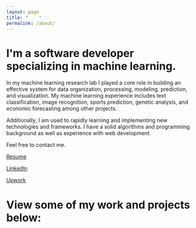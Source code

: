 ```yaml
---
layout: page
title: "    "
permalink: /about/
---
```

# I'm a software developer specializing in machine learning.

<!-- I'm currently on contract with [Chiral Software](https://chiralsoftware.com/), though I will be available for full-time work in 2017. -->

<!-- I currently do contract work as a machine learning and software developer, building custom solutions that are tailored to my client's data and needs.  -->

In my machine learning research lab I played a core role in building an effective system for data organization, processing, modeling, prediction, and visualization. My machine learning experience includes text classification, image recognition, sports prediction, genetic analysis, and economic forecasting among other projects.

Additionally, I am used to rapidly learning and implementing new technologies and frameworks. I have a solid algorithms and programming background as well as experience with web development.

Feel free to contact me.


[Resume](/pdfs/Remington_Resume.pdf)

[LinkedIn](https://www.linkedin.com/in/remingtonmichael)

[Upwork](http://www.upwork.com/o/profiles/users/_~019e170971cd9931a5/)

# View some of my work and projects below:

